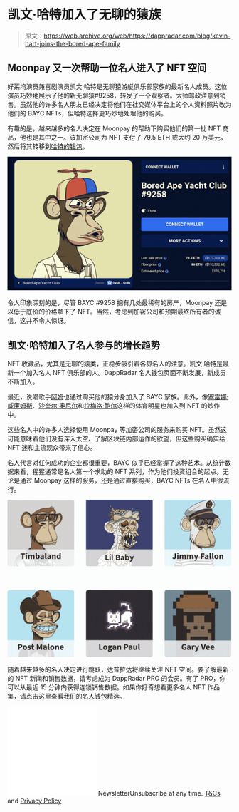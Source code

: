 # 凯文·哈特加入了无聊的猿族

> 原文：<https://web.archive.org/web/https://dappradar.com/blog/kevin-hart-joins-the-bored-ape-family>

## Moonpay 又一次帮助一位名人进入了 NFT 空间

好莱坞演员兼喜剧演员凯文·哈特是无聊猿游艇俱乐部家族的最新名人成员。这位演员巧妙地展示了他的新无聊猿#9258，转发了一个观察者。大师邮政注意到销售。虽然他的许多名人朋友已经决定将他们在社交媒体平台上的个人资料照片改为他们的 BAYC NFTs，但哈特选择更巧妙地处理他的购买。

有趣的是，越来越多的名人决定在 Moonpay 的帮助下购买他们的第一批 NFT 商品，他也是其中之一。该加密公司为 NFT 支付了 79.5 ETH 或大约 20 万美元，然后将其转移到[哈特的钱包](https://web.archive.org/web/20230307144442/https://dappradar.com/hub/wallet/eth/0xbbdac7ba85af15420afd1f4aa3313c3535b15cde/nfts)。

![](img/bc1de18e94d56e72c2c9e2908309b9f6.png)

令人印象深刻的是，尽管 BAYC #9258 拥有几处最稀有的房产，Moonpay 还是以低于底价的价格拿下了 NFT。当然，考虑到加密公司和预期最终所有者的诚信，这并不令人惊讶。

## 凯文·哈特加入了名人参与的增长趋势

NFT 收藏品，尤其是无聊的猿类，正稳步吸引着各界名人的注意。凯文·哈特是最新一个加入名人 NFT 俱乐部的人。DappRadar 名人钱包页面不断发展，新成员不断加入。

最近，说唱歌手[阿姆](https://web.archive.org/web/20230307144442/https://dappradar.com/blog/eminem-joins-the-bored-ape-yacht-club/)也通过购买他的猿分身加入了 BAYC 家族。此外，像[塞雷娜·威廉姆斯](https://web.archive.org/web/20230307144442/https://dappradar.com/hub/wallet/eth/0x0864224f3cc570ab909ebf619f7583ef4a50b826)、[沙奎尔·奥尼尔](https://web.archive.org/web/20230307144442/https://dappradar.com/hub/wallet/eth/0x3c6aeff92b4b35c2e1b196b57d0f8ffb56884a17)和[拉梅洛·鲍尔](https://web.archive.org/web/20230307144442/https://dappradar.com/hub/wallet/eth/0xc1064e3662b0718357e9050694a3bfeaabede8ab)这样的体育明星也加入到 NFT 的炒作中。

这些名人中的许多人选择使用 Moonpay 等加密公司的服务来购买 NFT。虽然这可能意味着他们没有深入太空、了解区块链内部运作的欲望，但这些购买确实给 NFT 迷和主流观众带来了信心。

名人代言对任何成功的企业都很重要，BAYC 似乎已经掌握了这种艺术。从统计数据来看，猩猩通常是名人第一个求助的 NFT 系列，作为他们投资组合的起点。无论是通过 Moonpay 这样的服务，还是通过直接购买，BAYC NFTs 在名人中很流行。

[![](img/b39d91ebd3cd8dda730b3dc9f4af35b2.png)](https://web.archive.org/web/20230307144442/https://dappradar.com/blog/celebrity-wallets-a-dive-into-crypto-hollywood)

随着越来越多的名人决定进行跳跃，达普拉达将继续关注 NFT 空间。要了解最新的 NFT 新闻和销售数据，请考虑成为 DappRadar PRO 的会员。有了 PRO，你可以从最近 15 分钟内获得连锁销售数据。如果你好奇想看更多名人 NFT 作品集，请点击这里查看我们的名人钱包精选。

![](img/6d5a4a2d609c56e1a5771717e54ba759.png) NewsletterUnsubscribe at any time. [T&Cs](https://web.archive.org/web/20230307144442/https://dappradar.com/terms) and [Privacy Policy](https://web.archive.org/web/20230307144442/https://dappradar.com/privacy-policy)